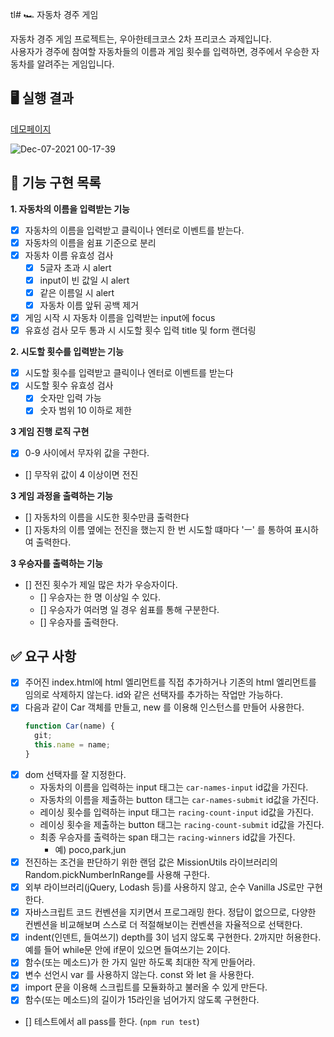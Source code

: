 tl# 🏎 자동차 경주 게임

자동차 경주 게임 프로젝트는, 우아한테크코스 2차 프리코스 과제입니다.
<br>사용자가 경주에 참여할 자동차들의 이름과 게임 횟수를 입력하면, 경주에서 우승한 자동차를 알려주는 게임입니다.

## 🖥 실행 결과

[데모페이지](https://rladpwl0512.github.io/javascript-racingcar-precourse/)

![Dec-07-2021 00-17-39](https://user-images.githubusercontent.com/52344833/144871945-b60edb5e-91ac-4ada-b890-41db86c51212.gif)

## 🎯 기능 구현 목록

**1. 자동차의 이름을 입력받는 기능**

- [x] 자동차의 이름을 입력받고 클릭이나 엔터로 이벤트를 받는다.
- [x] 자동차의 이름을 쉼표 기준으로 분리
- [x] 자동차 이름 유효성 검사
  - [x] 5글자 초과 시 alert
  - [x] input이 빈 값일 시 alert
  - [x] 같은 이름일 시 alert
  - [x] 자동차 이름 앞뒤 공백 제거
- [x] 게임 시작 시 자동차 이름을 입력받는 input에 focus
- [x] 유효성 검사 모두 통과 시 시도할 횟수 입력 title 및 form 랜더링

**2. 시도할 횟수를 입력받는 기능**

- [x] 시도할 횟수를 입력받고 클릭이나 엔터로 이벤트를 받는다
- [x] 시도할 횟수 유효성 검사
  - [x] 숫자만 입력 가능
  - [x] 숫자 범위 10 이하로 제한

**3 게임 진행 로직 구현**

- [x] 0-9 사이에서 무자위 값을 구한다.
- [] 무작위 값이 4 이상이면 전진

**3 게임 과정을 출력하는 기능**

- [] 자동차의 이름을 시도한 횟수만큼 출력한다
- [] 자동차의 이름 옆에는 전진을 했는지 한 번 시도할 떄마다 'ㅡ' 를 통하여 표시하여 출력한다.

**3 우승자를 출력하는 기능**

- [] 전진 횟수가 제일 많은 차가 우승자이다.
  - [] 우승자는 한 명 이상일 수 있다.
  - [] 우승자가 여러명 일 경우 쉼표를 통해 구분한다.
  - [] 우승자를 출력한다.

## ✅ 요구 사항

- [x] 주어진 index.html에 html 엘리먼트를 직접 추가하거나 기존의 html 엘리먼트를 임의로 삭제하지 않는다. id와 같은 선택자를 추가하는 작업만 가능하다.
- [x] 다음과 같이 Car 객체를 만들고, new 를 이용해 인스턴스를 만들어 사용한다.
  ```javascript
  function Car(name) {
    git;
    this.name = name;
  }
  ```
- [x] dom 선택자를 잘 지정한다.
  - 자동차의 이름을 입력하는 input 태그는 `car-names-input` id값을 가진다.
  - 자동차의 이름을 제출하는 button 태그는 `car-names-submit` id값을 가진다.
  - 레이싱 횟수를 입력하는 input 태그는 `racing-count-input` id값을 가진다.
  - 레이싱 횟수을 제출하는 button 태그는 `racing-count-submit` id값을 가진다.
  - 최종 우승자를 출력하는 span 태그는 `racing-winners` id값을 가진다.
    - 예) <span id="racing-winners">poco,park,jun</span>
- [x] 전진하는 조건을 판단하기 위한 랜덤 값은 MissionUtils 라이브러리의 Random.pickNumberInRange를 사용해 구한다.
- [x] 외부 라이브러리(jQuery, Lodash 등)를 사용하지 않고, 순수 Vanilla JS로만 구현한다.
- [x] 자바스크립트 코드 컨벤션을 지키면서 프로그래밍 한다. 정답이 없으므로, 다양한 컨벤션을 비교해보며 스스로 더 적절해보이는 컨벤션을 자율적으로 선택한다.
- [x] indent(인덴트, 들여쓰기) depth를 3이 넘지 않도록 구현한다. 2까지만 허용한다. 예를 들어 while문 안에 if문이 있으면 들여쓰기는 2이다.
- [x] 함수(또는 메소드)가 한 가지 일만 하도록 최대한 작게 만들어라.
- [x] 변수 선언시 var 를 사용하지 않는다. const 와 let 을 사용한다.
- [x] import 문을 이용해 스크립트를 모듈화하고 불러올 수 있게 만든다.
- [x] 함수(또는 메소드)의 길이가 15라인을 넘어가지 않도록 구현한다.
- [] 테스트에서 all pass를 한다. (`npm run test`)
